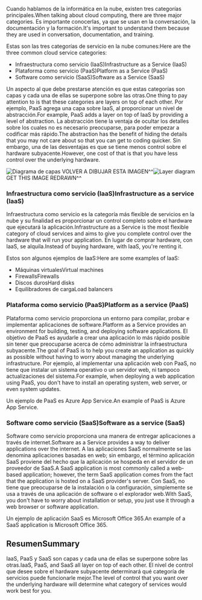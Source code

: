 <span data-ttu-id="408cd-101">Cuando hablamos de la informática en la nube, existen tres categorías principales.</span><span class="sxs-lookup"><span data-stu-id="408cd-101">When talking about cloud computing, there are three major categories.</span></span> <span data-ttu-id="408cd-102">Es importante conocerlas, ya que se usan en la conversación, la documentación y la formación.</span><span class="sxs-lookup"><span data-stu-id="408cd-102">It's important to understand them because they are used in conversation, documentation, and training.</span></span>

<span data-ttu-id="408cd-103">Estas son las tres categorías de servicio en la nube comunes:</span><span class="sxs-lookup"><span data-stu-id="408cd-103">Here are the three common cloud service categories:</span></span>

- <span data-ttu-id="408cd-104">Infraestructura como servicio (IaaS)</span><span class="sxs-lookup"><span data-stu-id="408cd-104">Infrastructure as a Service (IaaS)</span></span>
- <span data-ttu-id="408cd-105">Plataforma como servicio (PaaS)</span><span class="sxs-lookup"><span data-stu-id="408cd-105">Platform as a Service (PaaS)</span></span>
- <span data-ttu-id="408cd-106">Software como servicio (SaaS)</span><span class="sxs-lookup"><span data-stu-id="408cd-106">Software as a Service (SaaS)</span></span>

<span data-ttu-id="408cd-107">Un aspecto al que debe prestarse atención es que estas categorías son capas y cada una de ellas se superpone sobre las otras.</span><span class="sxs-lookup"><span data-stu-id="408cd-107">One thing to pay attention to is that these categories are layers on top of each other.</span></span> <span data-ttu-id="408cd-108">Por ejemplo, PaaS agrega una capa sobre IaaS, al proporcionar un nivel de abstracción.</span><span class="sxs-lookup"><span data-stu-id="408cd-108">For example, PaaS adds a layer on top of IaaS by providing a level of abstraction.</span></span> <span data-ttu-id="408cd-109">La abstracción tiene la ventaja de ocultar los detalles sobre los cuales no es necesario preocuparse, para poder empezar a codificar más rápido.</span><span class="sxs-lookup"><span data-stu-id="408cd-109">The abstraction has the benefit of hiding the details that you may not care about so that you can get to coding quicker.</span></span> <span data-ttu-id="408cd-110">Sin embargo, una de las desventajas es que se tiene menos control sobre el hardware subyacente.</span><span class="sxs-lookup"><span data-stu-id="408cd-110">However, one cost of that is that you have less control over the underlying hardware.</span></span>

<span data-ttu-id="408cd-111">![Diagrama de capas](../media-drafts/5-layer-diagram.jpg) VOLVER A DIBUJAR ESTA IMAGEN^^</span><span class="sxs-lookup"><span data-stu-id="408cd-111">![Layer diagram](../media-drafts/5-layer-diagram.jpg) GET THIS IMAGE REDRAWN^^</span></span>

### <a name="infrastructure-as-a-service-iaas"></a><span data-ttu-id="408cd-112">Infraestructura como servicio (IaaS)</span><span class="sxs-lookup"><span data-stu-id="408cd-112">Infrastructure as a service (IaaS)</span></span>

<span data-ttu-id="408cd-113">Infraestructura como servicio es la categoría más flexible de servicios en la nube y su finalidad es proporcionar un control completo sobre el hardware que ejecutará la aplicación.</span><span class="sxs-lookup"><span data-stu-id="408cd-113">Infrastructure as a Service is the most flexible category of cloud services and aims to give you complete control over the hardware that will run your application.</span></span> <span data-ttu-id="408cd-114">En lugar de comprar hardware, con IaaS, se alquila.</span><span class="sxs-lookup"><span data-stu-id="408cd-114">Instead of buying hardware, with IaaS, you're renting it.</span></span>

<span data-ttu-id="408cd-115">Estos son algunos ejemplos de IaaS:</span><span class="sxs-lookup"><span data-stu-id="408cd-115">Here are some examples of IaaS:</span></span>

- <span data-ttu-id="408cd-116">Máquinas virtuales</span><span class="sxs-lookup"><span data-stu-id="408cd-116">Virtual machines</span></span>
- <span data-ttu-id="408cd-117">Firewalls</span><span class="sxs-lookup"><span data-stu-id="408cd-117">Firewalls</span></span>
- <span data-ttu-id="408cd-118">Discos duros</span><span class="sxs-lookup"><span data-stu-id="408cd-118">Hard disks</span></span>
- <span data-ttu-id="408cd-119">Equilibradores de carga</span><span class="sxs-lookup"><span data-stu-id="408cd-119">Load balancers</span></span>

### <a name="platform-as-a-service-paas"></a><span data-ttu-id="408cd-120">Plataforma como servicio (PaaS)</span><span class="sxs-lookup"><span data-stu-id="408cd-120">Platform as a service (PaaS)</span></span>

<span data-ttu-id="408cd-121">Plataforma como servicio proporciona un entorno para compilar, probar e implementar aplicaciones de software.</span><span class="sxs-lookup"><span data-stu-id="408cd-121">Platform as a Service provides an environment for building, testing, and deploying software applications.</span></span> <span data-ttu-id="408cd-122">El objetivo de PaaS es ayudarle a crear una aplicación lo más rápido posible sin tener que preocuparse acerca de cómo administrar la infraestructura subyacente.</span><span class="sxs-lookup"><span data-stu-id="408cd-122">The goal of PaaS is to help you create an application as quickly as possible without having to worry about managing the underlying infrastructure.</span></span> <span data-ttu-id="408cd-123">Por ejemplo, al implementar una aplicación web con PaaS, no tiene que instalar un sistema operativo o un servidor web, ni tampoco actualizaciones del sistema.</span><span class="sxs-lookup"><span data-stu-id="408cd-123">For example, when deploying a web application using PaaS, you don't have to install an operating system, web server, or even system updates.</span></span> 

<span data-ttu-id="408cd-124">Un ejemplo de PaaS es Azure App Service.</span><span class="sxs-lookup"><span data-stu-id="408cd-124">An example of PaaS is Azure App Service.</span></span>

### <a name="software-as-a-service-saas"></a><span data-ttu-id="408cd-125">Software como servicio (SaaS)</span><span class="sxs-lookup"><span data-stu-id="408cd-125">Software as a service (SaaS)</span></span>

<span data-ttu-id="408cd-126">Software como servicio proporciona una manera de entregar aplicaciones a través de internet.</span><span class="sxs-lookup"><span data-stu-id="408cd-126">Software as a Service provides a way to deliver applications over the internet.</span></span> <span data-ttu-id="408cd-127">A las aplicaciones SaaS normalmente se las denomina aplicaciones basadas en web; sin embargo, el término aplicación SaaS proviene del hecho que la aplicación se hospeda en el servidor de un proveedor de SaaS.</span><span class="sxs-lookup"><span data-stu-id="408cd-127">A SaaS application is most commonly called a web-based application; however, the term SaaS application comes from the fact that the application is hosted on a SaaS provider's server.</span></span> <span data-ttu-id="408cd-128">Con SaaS, no tiene que preocuparse de la instalación o la configuración, simplemente se usa a través de una aplicación de software o el explorador web.</span><span class="sxs-lookup"><span data-stu-id="408cd-128">With SaaS, you don't have to worry about installation or setup, you just use it through a web browser or software application.</span></span> 

<span data-ttu-id="408cd-129">Un ejemplo de aplicación SaaS es Microsoft Office 365.</span><span class="sxs-lookup"><span data-stu-id="408cd-129">An example of a SaaS application is Microsoft Office 365.</span></span>

## <a name="summary"></a><span data-ttu-id="408cd-130">Resumen</span><span class="sxs-lookup"><span data-stu-id="408cd-130">Summary</span></span>

<span data-ttu-id="408cd-131">IaaS, PaaS y SaaS son capas y cada una de ellas se superpone sobre las otras.</span><span class="sxs-lookup"><span data-stu-id="408cd-131">IaaS, PaaS, and SaaS all layer on top of each other.</span></span> <span data-ttu-id="408cd-132">El nivel de control que desee sobre el hardware subyacente determinará qué categoría de servicios puede funcionarle mejor.</span><span class="sxs-lookup"><span data-stu-id="408cd-132">The level of control that you want over the underlying hardware will determine what category of services would work best for you.</span></span>
